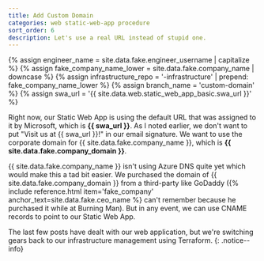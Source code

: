 ```yaml
---
title: Add Custom Domain
categories: web static-web-app procedure
sort_order: 6
description: Let's use a real URL instead of stupid one.
---
```

{% assign engineer_name = site.data.fake.engineer_username | capitalize %}
{% assign fake_company_name_lower = site.data.fake.company_name | downcase %}
{% assign infrastructure_repo = '-infrastructure' | prepend: fake_company_name_lower %}
{% assign branch_name = 'custom-domain' %}
{% assign swa_url = '{{ site.data.web.static_web_app_basic.swa_url }}' %}

Right now, our Static Web App is using the default URL that was assigned to it by Microsoft, which is **{{ swa_url }}**. As I noted earlier, we don't want to put "Visit us at {{ swa_url }}!" in our email signature. We want to use the corporate domain for {{ site.data.fake.company_name }}, which is **{{ site.data.fake.company_domain }}**.<!--more-->

{{ site.data.fake.company_name }} isn't using Azure DNS quite yet which would make this a tad bit easier. We purchased the domain of {{ site.data.fake.company_domain }} from a third-party like GoDaddy ({% include reference.html item='fake_company' anchor_text=site.data.fake.ceo_name %} can't remember because he purchased it while at Burning Man). But in any event, we can use CNAME records to point to our Static Web App.

The last few posts have dealt with our web application, but we're switching gears back to our infrastructure management using Terraform.
{: .notice--info}

## 